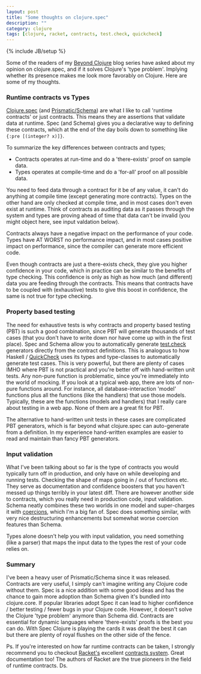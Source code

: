 ```yaml
---
layout: post
title: "Some thoughts on clojure.spec"
description: ""
category: clojure
tags: [clojure, racket, contracts, test.check, quickcheck]
---
```

{% include JB/setup %}

Some of the readers of my [Beyond Clojure](http://martintrojer.github.io/categories.html#beyond-clojure-ref) blog series have asked about my opinion on clojure.spec, and if it solves Clojure's 'type problem'. Implying whether its presence makes me look more favorably on Clojure. Here are some of my thoughts.

<!--more-->

### Runtime contracts vs Types

[Clojure.spec](https://clojure.org/about/spec) (and [Prismatic/Schema](https://github.com/plumatic/schema)) are what I like to call 'runtime contracts' or just contracts. This means they are assertions that validate data at runtime. Spec (and Schema) gives you a declarative way to defining these contracts, which at the end of the day boils down to something like `{:pre [(integer? x)]}`.

To summarize the key differences between contracts and types;

* Contracts operates at run-time and do a 'there-exists' proof on sample data.
* Types operates at compile-time and do a 'for-all' proof on all possible data.

You need to feed data through a contract for it be of any value, it can't do anything at compile time (except generating more contracts). Types on the other hand are only checked at compile time, and in most cases don't even exist at runtime. Think of contracts as auditing data as it passes through the system and types are proving ahead of time that data can't be invalid (you might object here, see input valdation below).

Contracts always have a negative impact on the performance of your code. Types have AT WORST no performance impact, and in most cases positive impact on performance, since the compiler can generate more efficient code.

Even though contracts are just a there-exists check, they give you higher confidence in your code, which in practice can be similar to the benefits of type checking. This confidence is only as high as how much (and different) data you are feeding through the contracts. This means that contracts have to be coupled with (exhaustive) tests to give this boost in confidence, the same is not true for type checking.

### Property based testing

The need for exhaustive tests is why contracts and property based testing (PBT) is such a good combination, since PBT will generate thousands of test cases (that you don't have to write down nor have come up with in the first place). Spec and Schema allow you to automatically generate [test.check](https://github.com/clojure/test.check) generators directly from the contract definitions. This is analogous to how Haskell / [QuickCheck](https://hackage.haskell.org/package/QuickCheck) uses its types and type-classes to automatically generate test cases. This is very powerful, but there are plenty of cases IMHO where PBT is not practical and you're better off with hand-written unit tests. Any non-pure function is problematic, since you're immediately into the world of mocking. If you look at a typical web app, there are lots of non-pure functions around. For instance, all database-interaction 'model' functions plus all the functions (like the handlers) that use those models. Typically, these are the functions (models and handlers) that I really care about testing in a web app. None of them are a great fit for PBT.

The alternative to hand-written unit tests in these cases are complicated PBT generators, which is far beyond what clojure.spec can auto-generate from a definition. In my experience hand-written examples are easier to read and maintain than fancy PBT generators.

### Input validation

What I've been talking about so far is the type of contracts you would typically turn off in production, and only have on while developing and running tests. Checking the shape of maps going in / out of functions etc. They serve as documentation and confidence boosters that you haven't messed up things terribly in your latest diff. There are however another side to contracts, which you really need in production code, input validation. Schema neatly combines these two worlds in one model and super-charges it with [coercions](https://github.com/plumatic/schema#transformations-and-coercion), which I'm a big fan of. Spec does something similar, with very nice destructuring enhancements but somewhat worse coercion features than Schema.

Types alone doesn't help you with input validation, you need something (like a parser) that maps the input data to the types the rest of your code relies on.

### Summary

I've been a heavy user of Prismatic/Schema since it was released. Contracts are very useful, I simply can't imagine writing any Clojure code without them. Spec is a nice addition with some good ideas and has the chance to gain more adoption than Schema given it's bundled into clojure.core. If popular libraries adopt Spec it can lead to higher confidence / better testing / fewer bugs in your Clojure code. However, it doesn't solve the Clojure 'type problem' anymore than Schema did. Contracts are essential for dynamic languages where 'there-exists' proofs is the best you can do. With Spec Clojure is playing the cards it was dealt the best it can but there are plenty of royal flushes on the other side of the fence.

Ps. If you're interested on how far runtime contracts can be taken, I strongly recommend you to checkout [Racket's](https://racket-lang.org/) excellent [contracts system](https://docs.racket-lang.org/guide/contracts.html). Great documentation too! The authors of Racket are the true pioneers in the field of runtime contracts. Ds.
